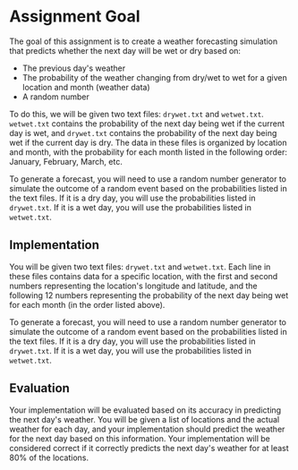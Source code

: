 # Assignment Goal

The goal of this assignment is to create a weather forecasting simulation that predicts whether the next day will be wet or dry based on:

- The previous day's weather
- The probability of the weather changing from dry/wet to wet for a given location and month (weather data)
- A random number

To do this, we will be given two text files: `drywet.txt` and `wetwet.txt`. `wetwet.txt` contains the probability of the next day being wet if the current day is wet, and `drywet.txt` contains the probability of the next day being wet if the current day is dry. The data in these files is organized by location and month, with the probability for each month listed in the following order: January, February, March, etc.

To generate a forecast, you will need to use a random number generator to simulate the outcome of a random event based on the probabilities listed in the text files. If it is a dry day, you will use the probabilities listed in `drywet.txt`. If it is a wet day, you will use the probabilities listed in `wetwet.txt`.

## Implementation

You will be given two text files: `drywet.txt` and `wetwet.txt`. Each line in these files contains data for a specific location, with the first and second numbers representing the location's longitude and latitude, and the following 12 numbers representing the probability of the next day being wet for each month (in the order listed above).

To generate a forecast, you will need to use a random number generator to simulate the outcome of a random event based on the probabilities listed in the text files. If it is a dry day, you will use the probabilities listed in `drywet.txt`. If it is a wet day, you will use the probabilities listed in `wetwet.txt`.

## Evaluation

Your implementation will be evaluated based on its accuracy in predicting the next day's weather. You will be given a list of locations and the actual weather for each day, and your implementation should predict the weather for the next day based on this information. Your implementation will be considered correct if it correctly predicts the next day's weather for at least 80% of the locations.
